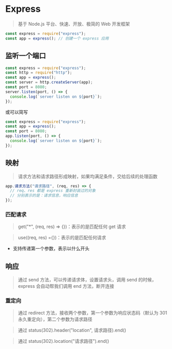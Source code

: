 # Express

> 基于 Node.js 平台、快速、开放、极简的 Web 开发框架

```js
const express = require("express");
const app = express(); // 创建一个 express 应用
```

## 监听一个端口

```js
const express = require("express");
const http = require("http");
const app = express();
const server = http.createServer(app);
const port = 8080;
server.listen(port, () => {
  console.log(`server listen on ${port}`);
});
```

或可以简写

```js
const express = require("express");
const app = express();
const port = 8080;
app.listen(port, () => {
  console.log(`server listen on ${port}`);
});
```

## 映射

> 请求方法和请求路径形成映射，如果均满足条件，交给后续的处理函数

```js
app.请求方法("请求路径", (req, res) => {
  // req、res 都是 express 重新封装过的对象
  // 分别表示的是：请求信息，响应信息
});
```

### 匹配请求

> get("\*", (req, res) => {})：表示的是匹配任何 get 请求

> use((req, res) ={})：表示的是匹配任何请求

- 支持传递第一个参数，表示以什么开头

## 响应

> 通过 send 方法，可以传递请求体，设置请求头，调用 send 的时候，express 会自动帮我们调用 end 方法，断开连接

### 重定向

> 通过 redirect 方法，接收两个参数，第一个参数为响应状态码（默认为 301 永久重定向），第二个参数为请求路径

> 通过 status(302).header("location", 请求路径).end()

> 通过 status(302).location("请求路径").end()
